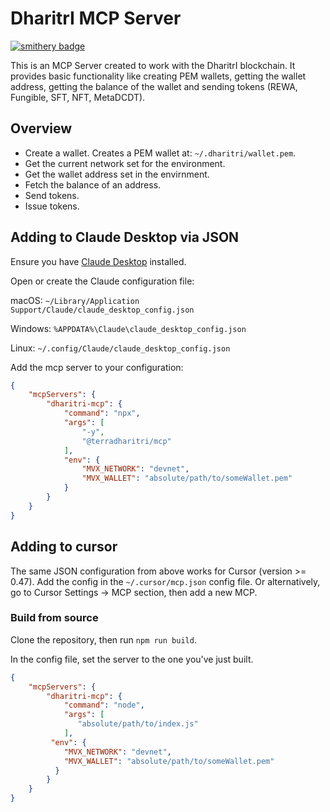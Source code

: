 # DharitrI MCP Server

[![smithery badge](https://smithery.ai/badge/@TerraDharitri/drt-mcp)](https://smithery.ai/server/@TerraDharitri/drt-mcp)

This is an MCP Server created to work with the DharitrI blockchain. It provides basic functionality like creating PEM wallets, getting the wallet address, getting the balance of the wallet and sending tokens (REWA, Fungible, SFT, NFT, MetaDCDT).

## Overview

- Create a wallet. Creates a PEM wallet at: `~/.dharitri/wallet.pem`.
- Get the current network set for the environment.
- Get the wallet address set in the envirnment.
- Fetch the balance of an address.
- Send tokens.
- Issue tokens.

## Adding to Claude Desktop via JSON

Ensure you have [Claude Desktop](https://claude.ai/download) installed.

Open or create the Claude configuration file:

macOS: `~/Library/Application Support/Claude/claude_desktop_config.json`

Windows: `%APPDATA%\Claude\claude_desktop_config.json`

Linux: `~/.config/Claude/claude_desktop_config.json`

Add the mcp server to your configuration:

```json
{
    "mcpServers": {
        "dharitri-mcp": {
            "command": "npx",
            "args": [
                "-y",
                "@terradharitri/mcp"
            ],
            "env": {
                "MVX_NETWORK": "devnet",
                "MVX_WALLET": "absolute/path/to/someWallet.pem"
            }
        }
    }
}
```

## Adding to cursor

The same JSON configuration from above works for Cursor (version >= 0.47). Add the config in the `~/.cursor/mcp.json` config file. Or alternatively, go to Cursor Settings -> MCP section, then add a new MCP.

### Build from source

Clone the repository, then run `npm run build`.

In the config file, set the server to the one you've just built.

```json
{
    "mcpServers": {
        "dharitri-mcp": {
            "command": "node",
            "args": [
               "absolute/path/to/index.js"
            ],
         "env": {
            "MVX_NETWORK": "devnet",
            "MVX_WALLET": "absolute/path/to/someWallet.pem"
          }
        }
    }
}
```
